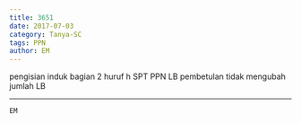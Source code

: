 ```yaml
---
title: 3651
date: 2017-07-03
category: Tanya-SC
tags: PPN
author: EM
---
```


pengisian induk bagian 2 huruf h SPT PPN LB pembetulan tidak mengubah jumlah LB

---



`EM`
